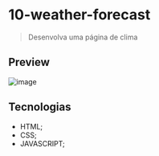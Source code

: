 # 10-weather-forecast

>Desenvolva uma página de clima

## Preview
![image](https://github.com/MatheusPrudente/bora-codar/assets/80559882/84c713a8-9faf-46b1-a791-26ff056ad2db)

## Tecnologias
- HTML;
- CSS;
- JAVASCRIPT;
